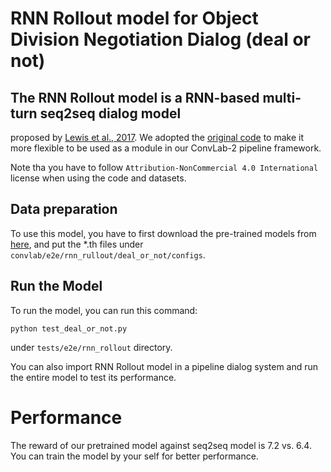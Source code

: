 # RNN Rollout model for Object Division Negotiation Dialog (deal or not)

## The RNN Rollout model is a RNN-based multi-turn seq2seq dialog model
proposed by [Lewis et al., 2017](https://www.aclweb.org/anthology/D17-1259).
We adopted the [original code](https://github.com/facebookresearch/end-to-end-negotiator)
to make it more flexible to be used as a module in our ConvLab-2 pipeline
framework.

Note tha you have to follow ```Attribution-NonCommercial 4.0 International```
license when using the code and datasets.


## Data preparation
To use this model, you have to first download the pre-trained models
from [here](https://huggingface.co/ConvLab/ConvLab-2_models/resolve/main/rnnrollout_dealornot.zip), and put the *.th
files under ```convlab/e2e/rnn_rullout/deal_or_not/configs```.

## Run the Model
To run the model, you can run this command:
```
python test_deal_or_not.py
```
under ```tests/e2e/rnn_rollout``` directory.

You can also import RNN Rollout model in a pipeline dialog system and
run the entire model to test its performance.

# Performance
The reward of our pretrained model against seq2seq model is 7.2 vs. 6.4.
You can train the model by your self for better performance.